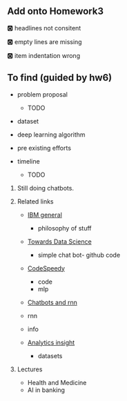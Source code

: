 ## Add onto Homework3

:o2: headlines not consitent

:o2: empty lines are missing

:o2: item indentation wrong


## To find (guided by hw6)

* problem proposal

    * TODO

* dataset
* deep learning algorithm 
* pre existing efforts
* timeline 
   
    * TODO 

1. Still doing chatbots. 

2. Related links 
   
    * [IBM general](https://www.ibm.com/watson/how-to-build-a-chatbot?p1=Search&p4=43700050370997997&p5=p&gclid=6f5c56912136199de13536c65c46ebd1&gclsrc=3p.ds&)

        * philosophy of stuff

    * [Towards Data Science](https://towardsdatascience.com/how-to-create-a-chatbot-with-python-deep-learning-in-less-than-an-hour-56a063bdfc44)

        * simple chat bot- github code

    * [CodeSpeedy](https://www.codespeedy.com/chatbot-using-deep-learning-in-python/)
        * code
        * mlp

    * [Chatbots and rnn](https://towardsdatascience.com/personality-for-your-chatbot-with-recurrent-neural-networks-2038f7f34636)	

	 * rnn
	 * info

    * [Analytics insight](https://www.analyticsinsight.net/top-10-chatbot-datasets-assisting-in-ml-and-nlp-projects/#:~:text=The%20chatbot%20datasets%20are%20trained%20for%20machine%20learning,using%20several%20examples%20to%20solve%20the%20user%20query.)
		
         * datasets

3. Lectures
   
   * Health and Medicine
   * AI in banking 
 
